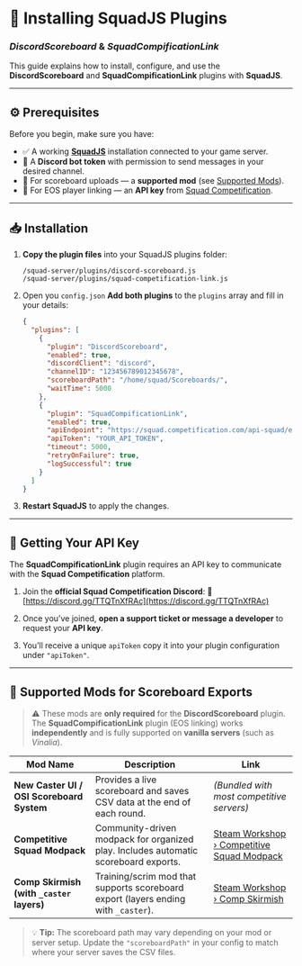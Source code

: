 # 🧩 Installing SquadJS Plugins

### *DiscordScoreboard* & *SquadCompificationLink*

This guide explains how to install, configure, and use the **DiscordScoreboard** and **SquadCompificationLink** plugins with **SquadJS**.

---

## ⚙️ Prerequisites

Before you begin, make sure you have:

* ✅ A working [**SquadJS**](https://github.com/Team-Silver-Sphere/SquadJS) installation connected to your game server.
* 🤖 A **Discord bot token** with permission to send messages in your desired channel.
* 📁 For scoreboard uploads — a **supported mod** (see [Supported Mods](#supported-mods)).
* 🔑 For EOS player linking — an **API key** from [Squad Competification](https://discord.gg/TTQTnXfRAc).

---

## 📥 Installation

1. **Copy the plugin files** into your SquadJS plugins folder:

   ```
   /squad-server/plugins/discord-scoreboard.js
   /squad-server/plugins/squad-competification-link.js
   ```



2. Open you `config.json` **Add both plugins** to the `plugins` array and fill in your details:

   ```json
   {
     "plugins": [
       {
         "plugin": "DiscordScoreboard",
         "enabled": true,
         "discordClient": "discord",
         "channelID": "123456789012345678",
         "scoreboardPath": "/home/squad/Scoreboards/",
         "waitTime": 5000
       },
       {
         "plugin": "SquadCompificationLink",
         "enabled": true,
         "apiEndpoint": "https://squad.competification.com/api-squad/eoslink",
         "apiToken": "YOUR_API_TOKEN",
         "timeout": 5000,
         "retryOnFailure": true,
         "logSuccessful": true
       }
     ]
   }
   ```

3. **Restart SquadJS** to apply the changes.

---

## 🔑 Getting Your API Key

The **SquadCompificationLink** plugin requires an API key to communicate with the **Squad Competification** platform.

1. Join the **official Squad Competification Discord**:
   🔗 [https://discord.gg/TTQTnXfRAc](https://discord.gg/TTQTnXfRAc)

2. Once you’ve joined, **open a support ticket or message a developer** to request your **API key**.

3. You’ll receive a unique `apiToken` copy it into your plugin configuration under `"apiToken"`.

---

## 🧾 Supported Mods for Scoreboard Exports

> ⚠️ These mods are **only required** for the **DiscordScoreboard** plugin.
> The **SquadCompificationLink** plugin (EOS linking) works **independently** and is fully supported on **vanilla servers** (such as *Vinalia*).

| Mod Name                                  | Description                                                                         | Link                                                                                                            |
| ----------------------------------------- | ----------------------------------------------------------------------------------- | --------------------------------------------------------------------------------------------------------------- |
| **New Caster UI / OSI Scoreboard System** | Provides a live scoreboard and saves CSV data at the end of each round.             | *(Bundled with most competitive servers)*                                                                       |
| **Competitive Squad Modpack**             | Community-driven modpack for organized play. Includes automatic scoreboard exports. | [Steam Workshop › Competitive Squad Modpack](https://steamcommunity.com/sharedfiles/filedetails/?id=3561863613) |
| **Comp Skirmish (with `_caster` layers)** | Training/scrim mod that supports scoreboard export (layers ending with `_caster`).  | [Steam Workshop › Comp Skirmish](https://steamcommunity.com/sharedfiles/filedetails/?id=3294562930)             |

> 💡 **Tip:** The scoreboard path may vary depending on your mod or server setup.
> Update the `"scoreboardPath"` in your config to match where your server saves the CSV files.